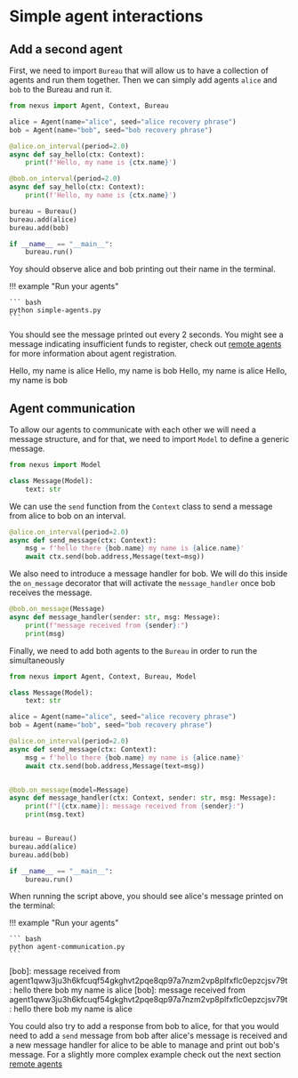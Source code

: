 # Simple agent interactions

## Add a second agent

First, we need to import `Bureau` that will allow us to have a collection of agents and run them together.
Then we can simply add agents `alice` and `bob` to the Bureau and run it.

```python
from nexus import Agent, Context, Bureau

alice = Agent(name="alice", seed="alice recovery phrase")
bob = Agent(name="bob", seed="bob recovery phrase")

@alice.on_interval(period=2.0)
async def say_hello(ctx: Context):
    print(f'Hello, my name is {ctx.name}')

@bob.on_interval(period=2.0)
async def say_hello(ctx: Context):
    print(f'Hello, my name is {ctx.name}')

bureau = Bureau()
bureau.add(alice)
bureau.add(bob)

if __name__ == "__main__":
    bureau.run()
```

Yoy should observe alice and bob printing out their name in the terminal.

!!! example "Run your agents"
    
    ``` bash
    python simple-agents.py
    ```

You should see the message printed out every 2 seconds. You might see a message indicating insufficient funds to register, check out [remote agents](remote-agents.md) for more information about agent registration.

<div id="termynal1" data-termynal data-ty-typeDelay="100" data-ty-lineDelay="700">
<span data-ty>Hello, my name is alice</span>
<span data-ty>Hello, my name is bob</span>
<span data-ty>Hello, my name is alice</span>
<span data-ty>Hello, my name is bob</span>
</div>

## Agent communication

To allow our agents to communicate with each other we will need a message structure, and for that, we need to import `Model` to define a generic message.

```python
from nexus import Model

class Message(Model):
    text: str

```

We can use the `send` function from the `Context` class to send a message from alice to bob on an interval.

```python
@alice.on_interval(period=2.0)
async def send_message(ctx: Context):
    msg = f'hello there {bob.name} my name is {alice.name}'
    await ctx.send(bob.address,Message(text=msg))
```

We also need to introduce a message handler for bob. We will do this inside the `on_message` decorator that will activate the `message_handler`  once bob receives the message.

```python
@bob.on_message(Message)
async def message_handler(sender: str, msg: Message):
    print(f"message received from {sender}:")
    print(msg)
```

Finally, we need to add both agents to the `Bureau` in order to run the simultaneously


```python
from nexus import Agent, Context, Bureau, Model

class Message(Model):
    text: str

alice = Agent(name="alice", seed="alice recovery phrase")
bob = Agent(name="bob", seed="bob recovery phrase")

@alice.on_interval(period=2.0)
async def send_message(ctx: Context):
    msg = f'hello there {bob.name} my name is {alice.name}'
    await ctx.send(bob.address,Message(text=msg))


@bob.on_message(model=Message)
async def message_handler(ctx: Context, sender: str, msg: Message):
    print(f"[{ctx.name}]: message received from {sender}:")
    print(msg.text)


bureau = Bureau()
bureau.add(alice)
bureau.add(bob)

if __name__ == "__main__":
    bureau.run()
```

When running the script above, you should see alice's message printed on the terminal:

!!! example "Run your agents"
    
    ``` bash
    python agent-communication.py
    ```

<div id="termynal2" data-termynal data-ty-typeDelay="100" data-ty-lineDelay="700">
<span data-ty>[bob]: message received from agent1qww3ju3h6kfcuqf54gkghvt2pqe8qp97a7nzm2vp8plfxflc0epzcjsv79t: hello there bob my name is alice</span>
<span data-ty>[bob]: message received from agent1qww3ju3h6kfcuqf54gkghvt2pqe8qp97a7nzm2vp8plfxflc0epzcjsv79t: hello there bob my name is alice</span>
</div>

You could also try to add a response from bob to alice, for that you would need to add a `send` message from bob after alice's 
message is received and a new message handler for alice to be able to manage and print out bob's message. For a slightly more complex 
example check out the next section [remote agents](remote-agents.md)

